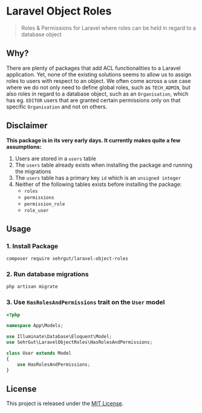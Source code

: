 # Laravel Object Roles

> Roles & Permissions for Laravel where roles can be held in regard to a database object

## Why?
There are plenty of packages that add ACL functionalities to a Laravel application. Yet, none of the existing solutions seems to allow us to assign roles to users with respect to an object. We often come across a use case where we do not only need to define global roles, such as `TECH_ADMIN`, but also roles in regard to a database object, such as an `Organisation`, which has eg. `EDITOR` users that are granted certain permissions only on that specific `Organisation` and not on others.

## Disclaimer
**This package is in its very early days. It currently makes quite a few assumptions:**

1. Users are stored in a `users` table
2. The `users` table already exists when installing the package and running the migrations
3. The `users` table has a primary key `id` which is an `unsigned integer`
4. Neither of the following tables exists before installing the package:
    - `roles`
    - `permissions`
    - `permission_role`
    - `role_user`

## Usage
### 1. Install Package
```bash
composer require sehrgut/laravel-object-roles
```

### 2. Run database migrations
```bash
php artisan migrate
```

### 3. Use `HasRolesAndPermissions` trait on the `User` model
```php
<?php

namespace App\Models;

use Illuminate\Database\Eloquent\Model;
use SehrGut\LaravelObjectRoles\HasRolesAndPermissions;

class User extends Model
{
    use HasRolesAndPermissions;
}
```

## License
This project is released under the [MIT License](https://spdx.org/licenses/MIT.html).
